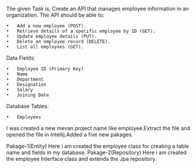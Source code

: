 The given Task is,
        Create an API that manages employee information in an organization. The API should be able to:

	•	Add a new employee (POST).
	•	Retrieve details of a specific employee by ID (GET).
	•	Update employee details (PUT).
	•	Delete an employee record (DELETE).
	•	List all employees (GET).

Data Fields:

	•	Employee ID (Primary Key)
	•	Name
	•	Department
	•	Designation
	•	Salary
	•	Joining Date

Database Tables:

	•	Employees

   I was created a new mevan project name like employee.Extract the file and opened the file in Intellij.Added a five new pakages.

   Pakage-1(Entity)
       Here i am created the employee class for creating a table name and fields in my database.
   Pakage-2(Repository)
       Here i am created the employee Interface class and extends the Jpa repository.
